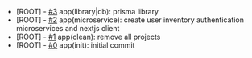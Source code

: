 <!--
Changelog Format
- [microservice name] [#issue number](link to issue) {issue title}

NOTE: all lowercase and no ending punctuation marks
-->

- [ROOT] - [#3](https://github.com/cyril-deguzman/orca-labs-dashboard/issues/3) app(library|db): prisma library
- [ROOT] - [#2](https://github.com/cyril-deguzman/orca-labs-dashboard/issues/2) app(microservice): create user inventory authentication microservices and nextjs client
- [ROOT] - [#1](https://github.com/cyril-deguzman/orca-labs-dashboard/issues/1) app(clean): remove all projects
- [ROOT] - [#0](https://github.com/cyril-deguzman) app(init): initial commit
